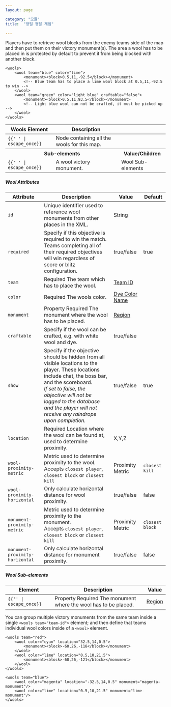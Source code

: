 ```yaml
---
layout: page

category: "모듈"
title:  "양털 쟁탈 게임"

---
```


Players have to retrieve wool blocks from the enemy teams side of the map and then put them on their victory monument(s). The area a wool has to be placed in is protected by default to prevent it from being blocked with another block.

    <wools>
        <wool team="blue" color="lime">
            <monument><block>0.5,11,-92.5</block></monument>
            <!-- Blue team has to place a lime wool block at 0.5,11,-92.5 to win -->
        </wool>
        <wool team="green" color="light blue" craftable="false">
            <monument><block>0.5,11,93.5</block></monument>
            <!-- Light blue wool can not be crafted, it must be picked up -->
        </wool>
    </wools>
<div class='table-responsive'>
  <table class='table table-striped table-condensed'>
    <thead>
      <tr>
        <th>Wools Element</th>
        <th>Description</th>
        <th></th>
      </tr>
    </thead>
    <tbody>
      <tr>
        <td>
          <span class='highlight'>
            <code>{{'<wools> </wools>' | escape_once}}</code>
          </span>
        </td>
        <td>Node containing all the wools for this map.</td>
        <td></td>
      </tr>
      <tr>
        <th colspan='2'>Sub-elements</th>
        <th>Value/Children</th>
      </tr>
      <tr>
        <td>
          <span class='highlight'>
            <code>{{'<wool> </wool>' | escape_once}}</code>
          </span>
        </td>
        <td>
          A wool victory monument.
        </td>
        <td>
          <span class='label label-default'>Wool Sub-elements</span>
        </td>
      </tr>
    </tbody>
  </table>
</div>
<h5>Wool Attributes</h5>
<div class='table-responsive'>
  <table class='table table-striped table-condensed'>
    <thead>
      <tr>
        <th>Attribute</th>
        <th>Description</th>
        <th>Value</th>
        <th>Default</th>
      </tr>
    </thead>
    <tbody>
      <tr>
        <td>
          <code>id</code>
        </td>
        <td>Unique identifier used to reference wool monuments from other places in the XML.</td>
        <td>
          <span class='label label-primary'>String</span>
        </td>
        <td></td>
      </tr>
      <tr>
        <td>
          <code>required</code>
        </td>
        <td>
          Specify if this objective is required to win the match.
          <br/>
          Teams completing all of their required objectives will win regardless of score or blitz configuration.
        </td>
        <td>
          <span class='label label-primary'>true/false</span>
        </td>
        <td>
          true
        </td>
      </tr>
      <tr>
        <td>
          <code>team</code>
        </td>
        <td>
          <span class='label label-danger'>Required</span>
          The team which has to place the wool.
        </td>
        <td>
          <a href='/modules/teams'>Team ID</a>
        </td>
        <td></td>
      </tr>
      <tr>
        <td>
          <code>color</code>
        </td>
        <td>
          <span class='label label-danger'>Required</span>
          The wools color.
        </td>
        <td>
          <a href='/reference/colors'>Dye Color Name</a>
        </td>
        <td></td>
      </tr>
      <tr>
        <td>
          <code>monument</code>
        </td>
        <td>
          <span class='label label-default' title='Can be either this attribute or a sub-element.'>Property</span>
          <span class='label label-danger'>Required</span>
          The monument where the wool has to be placed.
        </td>
        <td>
          <a href='/modules/regions'>Region</a>
        </td>
        <td></td>
      </tr>
      <tr>
        <td>
          <code>craftable</code>
        </td>
        <td>Specify if the wool can be crafted, e.g. with white wool and dye.</td>
        <td>
          <span class='label label-primary'>true/false</span>
        </td>
        <td></td>
      </tr>
      <tr>
        <td>
          <code>show</code>
        </td>
        <td>
          Specify if the objective should be hidden from all visible locations to the player. These locations include chat, the boss bar, and the scoreboard.
          <br/>
          <i>If set to false, the objective will not be logged to the database and the player will not receive any raindrops upon completion.</i>
        </td>
        <td>
          <span class='label label-primary'>true/false</span>
        </td>
        <td>true</td>
      </tr>
      <tr>
        <td>
          <code>location</code>
        </td>
        <td>
          <span class='label label-danger' title='Required after proto 1.3.4'>Required</span>
          Location where the wool can be found at, used to determine proximity.
        </td>
        <td>
          <span class='label label-primary'>X,Y,Z</span>
        </td>
        <td></td>
      </tr>
      <tr>
        <td>
          <code>wool-proximity-metric</code>
        </td>
        <td>
          Metric used to determine proximity to the wool.
          <br/>
          Accepts <code>closest player</code>, <code>closest block</code> or <code>closest kill</code>
        </td>
        <td>
          <span class='label label-primary'>Proximity Metric</span>
        </td>
        <td>
          <code>closest kill</code>
        </td>
      </tr>
      <tr>
        <td>
          <code>wool-proximity-horizontal</code>
        </td>
        <td>
          Only calculate horizontal distance for wool proximity.
        </td>
        <td>
          <span class='label label-primary'>true/false</span>
        </td>
        <td>false</td>
      </tr>
      <tr>
        <td>
          <code>monument-proximity-metric</code>
        </td>
        <td>
          Metric used to determine proximity to the monument.
          <br/>
          Accepts <code>closest player</code>, <code>closest block</code> or <code>closest kill</code>
        </td>
        <td>
          <span class='label label-primary'>Proximity Metric</span>
        </td>
        <td>
          <code>closest block</code>
        </td>
      </tr>
      <tr>
        <td>
          <code>monument-proximity-horizontal</code>
        </td>
        <td>
          Only calculate horizontal distance for monument proximity.
        </td>
        <td>
          <span class='label label-primary'>true/false</span>
        </td>
        <td>false</td>
      </tr>
    </tbody>
  </table>
</div>
<h5>Wool Sub-elements</h5>
<div class='table-responsive'>
  <table class='table table-striped table-condensed'>
    <thead>
      <tr>
        <th>Element</th>
        <th>Description</th>
        <th>Value</th>
      </tr>
    </thead>
    <tbody>
      <tr>
        <td>
          <span class='highlight'>
            <code>{{'<monument>' | escape_once}}</code>
          </span>
        </td>
        <td>
          <span class='label label-default' title='Can be either this sub-element or an attribute.'>Property</span>
          <span class='label label-danger'>Required</span>
          The monument where the wool has to be placed.
        </td>
        <td>
          <a href='/modules/regions'>Region</a>
        </td>
      </tr>
    </tbody>
  </table>
</div>

You can group multiple victory monuments from the same team inside a single `<wools team="team-id">` element; and then define that teams individual wool colors inside of a `<wool>` element.

    <wools team="red">
        <wool color="cyan" location="32.5,14,0.5">
            <monument><block>-60,26,-118</block></monument>
        </wool>
        <wool color="lime" location="0.5,10,21.5">
            <monument><block>-60,26,-121</block></monument>
        </wool>
    </wools>

    <wools team="blue">
        <wool color="magenta" location="-32.5,14,0.5" monument="magenta-monument"/>
        <wool color="lime" location="0.5,10,21.5" monument="lime-monument"/>
    </wools>
